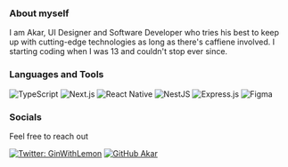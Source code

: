 
### About myself
I am Akar, UI Designer and Software Developer who tries his best to keep up with cutting-edge technologies as long as there's caffiene involved. I starting coding when I was 13 and couldn't stop ever since.

### Languages and Tools

![TypeScript](https://img.shields.io/badge/TypeScript-007ACC?style=for-the-badge&logo=typescript&logoColor=white)
![Next.js](https://img.shields.io/badge/Next.js-%23000000.svg?style=for-the-badge&logo=nextdotjs&logoColor=white)
![React Native](https://img.shields.io/badge/React_Native-%2320232a.svg?style=for-the-badge&logo=react&logoColor=%2361DAFB) 
![NestJS](https://img.shields.io/badge/NestJS-%23E0234E.svg?style=for-the-badge&logo=nestjs&logoColor=white)
![Express.js](https://img.shields.io/badge/Express.js-%23404d59.svg?style=for-the-badge)
![Figma](https://img.shields.io/badge/Figma-%23F24E1E.svg?style=for-the-badge&logo=figma&logoColor=white)


### Socials

Feel free to reach out

[![Twitter: GinWithLemon](https://img.shields.io/twitter/follow/ginwithlemon?style=social)](https://twitter.com/ginwithlemon)
[![GitHub Akar](https://img.shields.io/github/followers/akarm13?label=follow&style=social)](https://github.com/akarm13)
